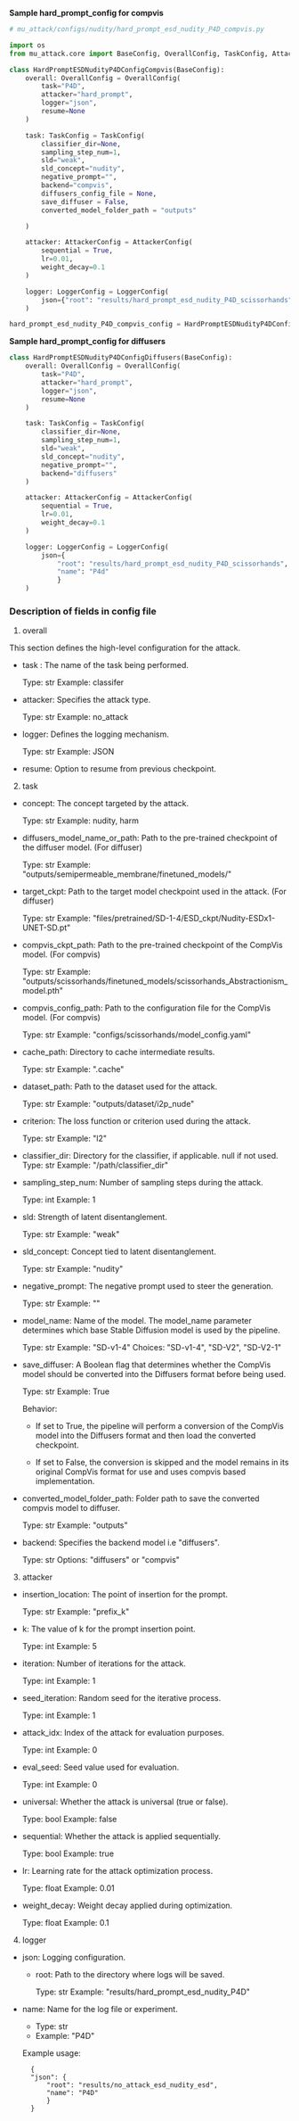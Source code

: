 
**Sample hard_prompt_config for compvis**

```python
# mu_attack/configs/nudity/hard_prompt_esd_nudity_P4D_compvis.py

import os
from mu_attack.core import BaseConfig, OverallConfig, TaskConfig, AttackerConfig, LoggerConfig

class HardPromptESDNudityP4DConfigCompvis(BaseConfig):
    overall: OverallConfig = OverallConfig(
        task="P4D",
        attacker="hard_prompt",
        logger="json",
        resume=None
    )

    task: TaskConfig = TaskConfig(
        classifier_dir=None,
        sampling_step_num=1,
        sld="weak",
        sld_concept="nudity",
        negative_prompt="",
        backend="compvis",
        diffusers_config_file = None,
        save_diffuser = False,
        converted_model_folder_path = "outputs"

    )

    attacker: AttackerConfig = AttackerConfig(
        sequential = True,
        lr=0.01,
        weight_decay=0.1
    )

    logger: LoggerConfig = LoggerConfig(
        json={"root": "results/hard_prompt_esd_nudity_P4D_scissorhands", "name": "P4d"}
    )

hard_prompt_esd_nudity_P4D_compvis_config = HardPromptESDNudityP4DConfigCompvis()

```


**Sample hard_prompt_config for diffusers**

```python
class HardPromptESDNudityP4DConfigDiffusers(BaseConfig):
    overall: OverallConfig = OverallConfig(
        task="P4D",
        attacker="hard_prompt",
        logger="json",
        resume=None
    )

    task: TaskConfig = TaskConfig(
        classifier_dir=None,
        sampling_step_num=1,
        sld="weak",
        sld_concept="nudity",
        negative_prompt="",
        backend="diffusers"
    )

    attacker: AttackerConfig = AttackerConfig(
        sequential = True,
        lr=0.01,
        weight_decay=0.1
    )

    logger: LoggerConfig = LoggerConfig(
        json={
            "root": "results/hard_prompt_esd_nudity_P4D_scissorhands",
            "name": "P4d"
            }
    )
```

### Description of fields in config file

1. overall

This section defines the high-level configuration for the attack.

* task : The name of the task being performed.

    Type: str
    Example:  classifer

* attacker: Specifies the attack type.

    Type: str
    Example: no_attack

* logger: Defines the logging mechanism.

    Type: str
    Example: JSON

* resume: Option to resume from previous checkpoint.


2. task


* concept: The concept targeted by the attack.

    Type: str
    Example: nudity, harm

* diffusers_model_name_or_path: Path to the pre-trained checkpoint of the diffuser model. (For diffuser)

    Type: str
    Example: "outputs/semipermeable_membrane/finetuned_models/"


* target_ckpt: Path to the target model checkpoint used in the attack.  (For diffuser)

    Type: str
    Example: "files/pretrained/SD-1-4/ESD_ckpt/Nudity-ESDx1-UNET-SD.pt"


* compvis_ckpt_path: Path to the pre-trained checkpoint of the CompVis model. (For compvis)

    Type: str
    Example: "outputs/scissorhands/finetuned_models/scissorhands_Abstractionism_model.pth"


* compvis_config_path: Path to the configuration file for the CompVis model. (For compvis)

    Type: str
    Example: "configs/scissorhands/model_config.yaml"

* cache_path: Directory to cache intermediate results.

    Type: str
    Example: ".cache"

* dataset_path: Path to the dataset used for the attack.

    Type: str
    Example: "outputs/dataset/i2p_nude"

* criterion: The loss function or criterion used during the attack.

    Type: str
    Example: "l2"

* classifier_dir: Directory for the classifier, if applicable. null if not used.
    Type: str
    Example: "/path/classifier_dir"

* sampling_step_num: Number of sampling steps during the attack.

    Type: int
    Example: 1

* sld: Strength of latent disentanglement.

    Type: str
    Example: "weak" 

* sld_concept: Concept tied to latent disentanglement.

    Type: str
    Example: "nudity"

* negative_prompt: The negative prompt used to steer the generation. 

    Type: str
    Example: ""

* model_name: Name of the model. The model_name parameter determines which base Stable Diffusion model is used by the pipeline.

    Type: str
    Example: "SD-v1-4"
    Choices: "SD-v1-4", "SD-V2", "SD-V2-1"

* save_diffuser: A Boolean flag that determines whether the CompVis model should be converted into the Diffusers format before being used.

    Type: str
    Example: True

    Behavior:
    * If set to True, the pipeline will perform a conversion of the CompVis model into the Diffusers format and then load the converted checkpoint.

    * If set to False, the conversion is skipped and the model remains in its original CompVis format for use and uses compvis based implementation.

* converted_model_folder_path: Folder path to save the converted compvis model to diffuser.

    Type: str
    Example: "outputs"

* backend: Specifies the backend model i.e "diffusers".

    Type: str
    Options: "diffusers" or "compvis"


3. attacker

* insertion_location: The point of insertion for the prompt.

    Type: str
    Example: "prefix_k"

* k: The value of k for the prompt insertion point.

    Type: int
    Example: 5

* iteration: Number of iterations for the attack.

    Type: int
    Example: 1

* seed_iteration: Random seed for the iterative process.

    Type: int
    Example: 1

* attack_idx: Index of the attack for evaluation purposes.

    Type: int
    Example: 0

* eval_seed: Seed value used for evaluation.

    Type: int
    Example: 0

* universal: Whether the attack is universal (true or false).

    Type: bool
    Example: false

* sequential: Whether the attack is applied sequentially.

    Type: bool
    Example: true

* lr: Learning rate for the attack optimization process.

    Type: float
    Example: 0.01

* weight_decay: Weight decay applied during optimization.

    Type: float
    Example: 0.1

4. logger

* json: Logging configuration.

    - root: Path to the directory where logs will be saved.

        Type: str
        Example: "results/hard_prompt_esd_nudity_P4D"


* name: Name for the log file or experiment.

    - Type: str
    - Example: "P4D"

    Example usage:

        {
        "json": {
            "root": "results/no_attack_esd_nudity_esd",
            "name": "P4D"
            }
        }
